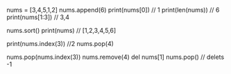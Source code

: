 nums = [3,4,5,1,2]
nums.append(6)
print(nums[0]) // 1
print(len(nums)) // 6
print(nums[1:3]) // 3,4

nums.sort()
print(nums) // [1,2,3,4,5,6]

print(nums.index(3)) //2
nums.pop(4)

nums.pop(nums.index(3))
nums.remove(4)
del nums[1]
nums.pop() // delets -1

